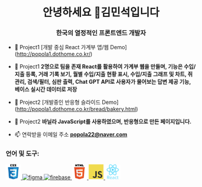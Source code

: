 
<h1 align="center">안녕하세요 👋김민석입니다</h1>
<h3 align="center">한국의 열정적인 프론트엔드 개발자</h3>

- 🔭 Project1 [개발 중심 React 가계부 앱/웹 Demo] (http://popola1.dothome.co.kr/)

- 🌱 Project1 **2명으로 팀을 존재 React를 활용하여 가계부 웹을 만들며, 기능은 수입/지출 등록, 거래 기록 보기, 월별 수입/지출 현황 표시, 수입/지출 그래프 및 차트, 쥐 관리, 검색/필터, 심판 출력, Chat GPT API로 사용자가 물어보는 답변 제공 기능, 베이스 실시간 데이터로 저장**

- 🔭 Project2 [개발중인 반응형 슬라이드 Demo] (http://popola1.dothome.co.kr/bread/bakery.html)

- 🌱 Project2 **바닐라 JavaScript를 사용하였으며, 반응형으로 만든 페이지입니다.**

- 📫 연락받을 이메일 주소 **popola22@naver.com**

<p align="left">
</p>

<h3 align="left">언어 및 도구:</h3>
<p align="left">
  <a href="https://www.w3schools.com/css/" target="_blank" rel="noreferrer">
    <img src="https://raw.githubusercontent.com/devicons/devicon/master/icons/css3/css3-original-wordmark.svg" alt="css3" width="40" height="40"/>
  </a>
  <a href="https://www.figma.com/" target="_blank" rel="noreferrer">
    <img src="https://www.vectorlogo.zone/logos/figma/figma-icon.svg" alt="figma" width="40" height="40"/>
  </a>
  <a href="https://firebase.google.com/" target="_blank" rel="noreferrer">
    <img src="https://www.vectorlogo.zone/logos/firebase/firebase-icon.svg" alt="firebase" width="40" height="40"/>
  </a>
  <a href="https://www.w3.org/html/" target="_blank" rel="noreferrer">
    <img src="https://raw.githubusercontent.com/devicons/devicon/master/icons/html5/html5-original-wordmark.svg" alt="html5" width="40" height="40"/>
  </a>
  <a href="https://developer.mozilla.org/en-US/docs/Web/JavaScript" target="_blank" rel="noreferrer">
    <img src="https://raw.githubusercontent.com/devicons/devicon/master/icons/javascript/javascript-original.svg" alt="javascript" width="40" height="40"/>
  </a>
  <a href="https://reactjs.org/" target="_blank" rel="noreferrer">
    <img src="https://raw.githubusercontent.com/devicons/devicon/master/icons/react/react-original-wordmark.svg" alt="react" width="40" height="40"/>
  </a>
</p>

